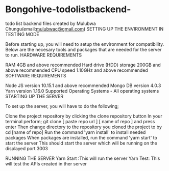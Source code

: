 # Bongohive-todolistbackend-
todo list backend files created by Mulubwa Chungu(email:mulubwac@gmail.com)
SETTING UP THE ENVIRONMENT IN TESTING MODE

Before starting up, you will need to setup the environment for compatibility. Below are the necesary tools and packages that are needed for the server to run. HARDWARE REQUIREMENTS

RAM 4GB and above recommended
Hard drive (HDD) storage 200GB and above recommended
CPU speed 1.10GHz and above recommended
SOFTWARE REQUIREMENTS

Node JS version 10.15.1 and above recommended
Mongo DB version 4.0.3
Yarn version 1.16.0
Supported Operating Systems
    - All operating systems
STARTING UP THE SERVER

To set up the server, you will have to do the following;

Clone the project repository by clicking the clone repository button
In your terminal perform; git clone [ paste repo url ] [ name of repo ] and press enter
Then change directory to the repository you cloned the project to by
cd [name of repo]
Run the command 'yarn install' to install needed packages
When packages are installed, run the command 'yarn start' to start the server
This should start the server which will be running on the displayed port 3003

RUNNING THE SERVER
Yarn Start :This will run the server
Yarn Test: This will test the APIs created in ther server
